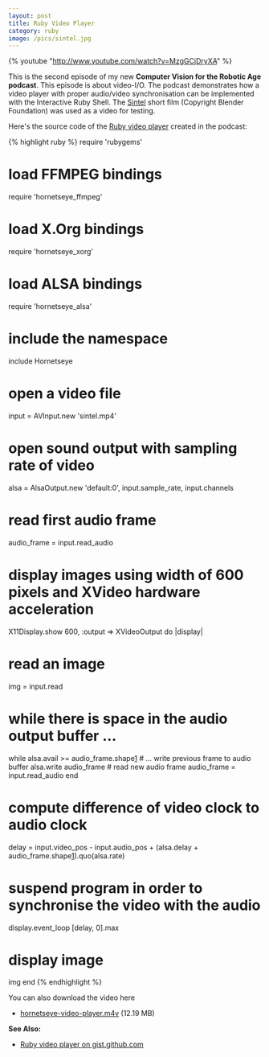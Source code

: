```yaml
---
layout: post
title: Ruby Video Player
category: ruby
image: /pics/sintel.jpg
---
```


{% youtube "http://www.youtube.com/watch?v=MzgGCjDryXA" %}

This is the second episode of my new **Computer Vision for the Robotic Age podcast**. This episode is about video-I/O. The podcast demonstrates how a video player with proper audio/video synchronisation can be implemented with the Interactive Ruby Shell. The [Sintel][3] short film (Copyright Blender Foundation) was used as a video for testing.

Here's the source code of the [Ruby video player][4] created in the podcast:

{% highlight ruby %}
require 'rubygems'
# load FFMPEG bindings
require 'hornetseye_ffmpeg'
# load X.Org bindings
require 'hornetseye_xorg'
# load ALSA bindings
require 'hornetseye_alsa'
# include the namespace
include Hornetseye
# open a video file
input = AVInput.new 'sintel.mp4'
# open sound output with sampling rate of video
alsa = AlsaOutput.new 'default:0', input.sample_rate, input.channels
# read first audio frame
audio_frame = input.read_audio
# display images using width of 600 pixels and XVideo hardware acceleration
X11Display.show 600, :output => XVideoOutput do |display|
  # read an image
  img = input.read
  # while there is space in the audio output buffer ...   
  while alsa.avail >= audio_frame.shape[1]
    # ... write previous frame to audio buffer
    alsa.write audio_frame
    # read new audio frame
    audio_frame = input.read_audio
  end
  # compute difference of video clock to audio clock
  delay = input.video_pos - input.audio_pos + (alsa.delay + audio_frame.shape[1]).quo(alsa.rate)
  # suspend program in order to synchronise the video with the audio
  display.event_loop [delay, 0].max
  # display image
  img
end
{% endhighlight %}

You can also download the video here
<ul>
  <li><a href="http://dl.dropbox.com/u/49280716/hornetseye-video-player.m4v">hornetseye-video-player.m4v</a> (12.19 MB)</li>
</ul>

**See Also:**

* [Ruby video player on gist.github.com][4]

[1]: http://wedesoft.libsyn.com/webpage
[2]: http://wedesoft.libsyn.com/rss
[3]: http://www.sintel.org/
[4]: https://gist.github.com/1182886

